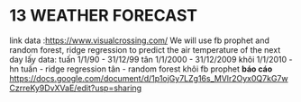 # 13 WEATHER FORECAST
link data :https://www.visualcrossing.com/
We will use fb prophet and random forest, ridge regression to predict the air temperature of the next day
lấy data:
tuấn 1/1/90 - 31/12/99
tân 1/1/2000 - 31/12/2009
khôi 1/1/2010 - hn
tuấn - ridge regression
tân - random forest
khôi fb prophet
**báo cáo**
https://docs.google.com/document/d/1p1ojGy7LZg16s_MVlr2Oyx0Q7kG7wCzrreKy9DvXVaE/edit?usp=sharing
